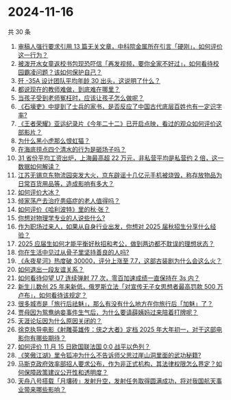 # 2024-11-16

共 30 条

<!-- BEGIN ZHIHUVIDEO -->
<!-- 最后更新时间 Sat Nov 16 2024 00:13:40 GMT+0800 (China Standard Time) -->
1. [审稿人强行要求引用 13 篇无关文章，中科院金属所在引言「硬刚」，如何评价这一行为？](https://www.zhihu.com/question/4078010020)
1. [被泼开水女童返校书包现恐吓信「再发视频，要你全家不好过」，如何看待校园霸凌问题？该如何保护自己？](https://www.zhihu.com/question/4056066973)
1. [歼 -35A 设计团队平均年龄 30 出头，这说明了什么？](https://www.zhihu.com/question/4026485449)
1. [都说现在的教师难做，到底难在哪里？](https://www.zhihu.com/question/4068681443)
1. [当孩子受到老师冤枉时，应该让孩子怎么做呢？](https://www.zhihu.com/question/760680662)
1. [《石壕吏》中提到了士兵的家书，是否反应了中国古代底层百姓也有一定识字率?](https://www.zhihu.com/question/3847972602)
1. [《王者荣耀》亚运纪录片《今年二十二》已开启点映，看过的观众如何评价这部影片？](https://www.zhihu.com/question/4252729296)
1. [为什么黑小虎那么恨虹猫？](https://www.zhihu.com/question/646229674)
1. [在海底捞点四个清水的行为是砸场子吗？](https://www.zhihu.com/question/334704806)
1. [31 省份平均工资出炉，上海最高超 22 万元，非私营平均是私营约 2 倍，这一数据如何解读？](https://www.zhihu.com/question/4210348910)
1. [江苏无锡京东物流园突发大火，京东辟谣十几亿元手机被烧毁，称存放物品为日常百货用品等，造成影响有多大？](https://www.zhihu.com/question/4075569127)
1. [如何评价大冰？](https://www.zhihu.com/question/21921783)
1. [倾家荡产去治疗患癌症的老人值得吗？](https://www.zhihu.com/question/266071807)
1. [如何评价《哈利波特》里的秋·张？](https://www.zhihu.com/question/438739182)
1. [你想对物理学专业的人说些什么?](https://www.zhihu.com/question/1022588196)
1. [作为职场过来人，如果从自身行业出发，你想对 2025 届秋招生分享什么经验？](https://www.zhihu.com/question/4130281174)
1. [2025 应届生如何才能平衡好秋招和考公，做到两边都不耽误的理想状态？](https://www.zhihu.com/question/3121776579)
1. [你在生活中见过从骨子里坚持善良的人吗?](https://www.zhihu.com/question/343960606)
1. [《永夜星河》热度破 30000，评分上涨至 7.7，这部古装剧为什么会这么火？](https://www.zhihu.com/question/3689928207)
1. [如何退出一段友谊关系？](https://www.zhihu.com/question/4087462116)
1. [如何看待仰望 U7 连续弹射 77 次，零百加速成绩一直保持在 3s 内？](https://www.zhihu.com/question/4143736565)
1. [新生儿数创 25 年来新低，俄罗斯立法「对宣传无子女思想者最高罚款 500 万卢布」，如何看待该规定？](https://www.zhihu.com/question/4053457343)
1. [很多城市是「旅行后祛魅」，那么有没有什么地方在你旅行后「加魅」了？](https://www.zhihu.com/question/3125804000)
1. [贾母因为鸳鸯纳妾事件生气后，为什么要请薛姨妈过来陪着打牌呢？](https://www.zhihu.com/question/4117575644)
1. [天涯论坛因为什么原因关闭的？](https://www.zhihu.com/question/2175138096)
1. [徐克执导电影《射雕英雄传：侠之大者》定档 2025 年大年初一，对于这部电影你有哪些期待？](https://www.zhihu.com/question/4217662570)
1. [如何评价 11 月 15 日欧国联法国 0:0 战平以色列？](https://www.zhihu.com/question/4211073522)
1. [《笑傲江湖》里令狐冲为什么不告诉师父思过崖山洞里面的武功秘籍?](https://www.zhihu.com/question/667985383)
1. [马斯克政府效率部招人要求公布，作为非正式机构，其法律权限怎么界定？如何保障政策建议公开性和透明度？](https://www.zhihu.com/question/4212319635)
1. [天舟八号搭载「月壤砖」发射升空，发射任务取得圆满成功，将对我国航天事业带来哪些影响？](https://www.zhihu.com/question/4221179459)
<!-- END ZHIHUVIDEO -->
